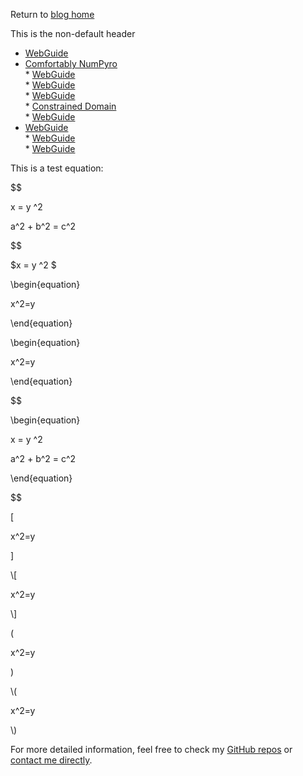   
  
Return to [blog home](.\bloghome.html)  
  
This is the non-default header  
* [WebGuide](.\01_webguide\./page.html)  
* [Comfortably NumPyro](.\02_numpyro\./blog_numpyrohome.html)  
	  * [WebGuide](.\02_numpyro\01_gettingstarted\./page.html)  
	  * [WebGuide](.\02_numpyro\02_mcmcsamplers\./page.html)  
	  * [WebGuide](.\02_numpyro\03_nestedsampling\./page.html)  
	  * [Constrained Domain](.\02_numpyro\04_constraineddomain\./page.html)  
	  * [WebGuide](.\02_numpyro\05_parallelizing\./page.html)  
* [WebGuide](.\03_stats\./page.html)  
	  * [WebGuide](.\03_stats\01_nestedsampling\./page.html)  
	  * [WebGuide](.\03_stats\02_suspiciousness\./page.html)  
  
  
This is a test equation:
  
  
  
$$
  
x = y ^2  
  
a^2 + b^2 = c^2  
  
$$
  

  
$x = y ^2 $
  

  
\begin{equation}
  
x^2=y
  
\end{equation}
  

  
\\begin{equation}
  
x^2=y
  
\\end{equation}
  

  
$$
  
\begin{equation}
  
x = y ^2  
  
a^2 + b^2 = c^2  
  
\end{equation}
  
$$
  

  
\[
  
x^2=y
  
\]
  

  
\\[
  
x^2=y
  
\\]
  

  
\(
  
x^2=y
  
\)
  

  
\\(
  
x^2=y
  
\\)  
  
For more detailed information, feel free to check my [GitHub repos](https://github.com/HughMcDougall/) or [contact me directly](hughmcdougallemail@gmail.com).  
  
